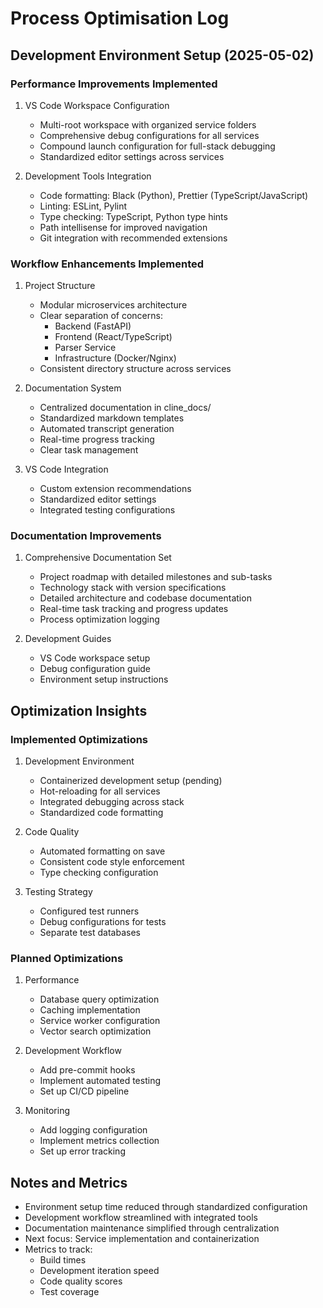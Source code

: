 # Process Optimisation Log

## Development Environment Setup (2025-05-02)

### Performance Improvements Implemented
1. VS Code Workspace Configuration
   - Multi-root workspace with organized service folders
   - Comprehensive debug configurations for all services
   - Compound launch configuration for full-stack debugging
   - Standardized editor settings across services

2. Development Tools Integration
   - Code formatting: Black (Python), Prettier (TypeScript/JavaScript)
   - Linting: ESLint, Pylint
   - Type checking: TypeScript, Python type hints
   - Path intellisense for improved navigation
   - Git integration with recommended extensions

### Workflow Enhancements Implemented
1. Project Structure
   - Modular microservices architecture
   - Clear separation of concerns:
     * Backend (FastAPI)
     * Frontend (React/TypeScript)
     * Parser Service
     * Infrastructure (Docker/Nginx)
   - Consistent directory structure across services

2. Documentation System
   - Centralized documentation in cline_docs/
   - Standardized markdown templates
   - Automated transcript generation
   - Real-time progress tracking
   - Clear task management

3. VS Code Integration
   - Custom extension recommendations
   - Standardized editor settings
   - Integrated testing configurations

### Documentation Improvements
1. Comprehensive Documentation Set
   - Project roadmap with detailed milestones and sub-tasks
   - Technology stack with version specifications
   - Detailed architecture and codebase documentation
   - Real-time task tracking and progress updates
   - Process optimization logging

2. Development Guides
   - VS Code workspace setup
   - Debug configuration guide
   - Environment setup instructions

## Optimization Insights

### Implemented Optimizations
1. Development Environment
   - Containerized development setup (pending)
   - Hot-reloading for all services
   - Integrated debugging across stack
   - Standardized code formatting

2. Code Quality
   - Automated formatting on save
   - Consistent code style enforcement
   - Type checking configuration

3. Testing Strategy
   - Configured test runners
   - Debug configurations for tests
   - Separate test databases

### Planned Optimizations
1. Performance
   - Database query optimization
   - Caching implementation
   - Service worker configuration
   - Vector search optimization

2. Development Workflow
   - Add pre-commit hooks
   - Implement automated testing
   - Set up CI/CD pipeline

3. Monitoring
   - Add logging configuration
   - Implement metrics collection
   - Set up error tracking

## Notes and Metrics
- Environment setup time reduced through standardized configuration
- Development workflow streamlined with integrated tools
- Documentation maintenance simplified through centralization
- Next focus: Service implementation and containerization
- Metrics to track:
  * Build times
  * Development iteration speed
  * Code quality scores
  * Test coverage
